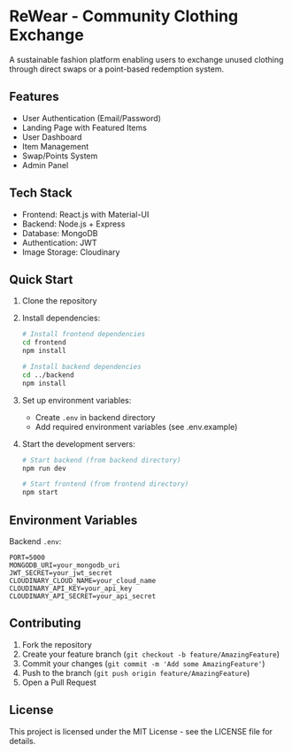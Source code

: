 # ReWear - Community Clothing Exchange

A sustainable fashion platform enabling users to exchange unused clothing through direct swaps or a point-based redemption system.

## Features

- User Authentication (Email/Password)
- Landing Page with Featured Items
- User Dashboard
- Item Management
- Swap/Points System
- Admin Panel

## Tech Stack

- Frontend: React.js with Material-UI
- Backend: Node.js + Express
- Database: MongoDB
- Authentication: JWT
- Image Storage: Cloudinary

## Quick Start

1. Clone the repository
2. Install dependencies:
   ```bash
   # Install frontend dependencies
   cd frontend
   npm install

   # Install backend dependencies
   cd ../backend
   npm install
   ```
3. Set up environment variables:
   - Create `.env` in backend directory
   - Add required environment variables (see .env.example)

4. Start the development servers:
   ```bash
   # Start backend (from backend directory)
   npm run dev

   # Start frontend (from frontend directory)
   npm start
   ```

## Environment Variables

Backend `.env`:
```
PORT=5000
MONGODB_URI=your_mongodb_uri
JWT_SECRET=your_jwt_secret
CLOUDINARY_CLOUD_NAME=your_cloud_name
CLOUDINARY_API_KEY=your_api_key
CLOUDINARY_API_SECRET=your_api_secret
```

## Contributing

1. Fork the repository
2. Create your feature branch (`git checkout -b feature/AmazingFeature`)
3. Commit your changes (`git commit -m 'Add some AmazingFeature'`)
4. Push to the branch (`git push origin feature/AmazingFeature`)
5. Open a Pull Request

## License

This project is licensed under the MIT License - see the LICENSE file for details.